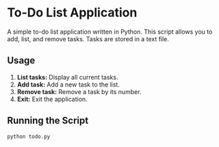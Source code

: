 # To-Do List Application

A simple to-do list application written in Python. This script allows you to add, list, and remove tasks. Tasks are stored in a text file.

## Usage

1. **List tasks:** Display all current tasks.
2. **Add task:** Add a new task to the list.
3. **Remove task:** Remove a task by its number.
4. **Exit:** Exit the application.

## Running the Script

```bash
python todo.py
